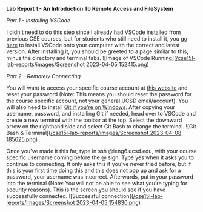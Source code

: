 **Lab Report 1 - An Introduction To Remote Access and FileSystem**

*Part 1 - Installing VSCode*

I didn't need to do this step since I already had VSCode installed from previous CSE courses, but for students who still need to install it, you [go here](https://code.visualstudio.com/)
to install VSCode onto your computer with the correct and latest version. After installing it, you should be greeted to a page similar to this, minus the directory and terminal tabs.
![Image of VSCode Running]([/cse15l-lab-reports/images/Screenshot 2023-04-05 152415.png](https://raw.githubusercontent.com/Yves-M22/cse15l-lab-reports/main/images/Screenshot%202023-04-05%20152415.png))

*Part 2 - Remotely Connecting*

You will want to access your specific course account at [this website](https://sdacs.ucsd.edu/~icc/index.php) and reset your password (Note: This means you should reset the password for the course specific account, not your general UCSD email/account). You will also need to install [Git if you're on Windows](https://gitforwindows.org/).
After copying your username, password, and installing Git if needed, head over to VSCode and create a new terminal with the toolbar at the top. Select the downward arrow on the righthand side and select Git Bash to change the terminal.
![Git Bash & Terminal]([/cse15l-lab-reports/images/Screenshot 2023-04-08 185625.png](https://raw.githubusercontent.com/Yves-M22/cse15l-lab-reports/main/images/Screenshot%202023-04-08%20185625.png))

Once you've made it this far, type in ssh @ieng6.ucsd.edu, with your course specific username coming before the @ sign. Type yes when it asks you to continue to connecting. It only asks this if you've never tried before, but if this is your first time doing this and this does not pop up and ask for a password, your username was incorrect. Afterwards, put in your password into the terminal (Note: You will not be able to see what you're typing for security reasons). This is the screen you should see if you have successfully connected. 
![Successful connection]([/cse15l-lab-reports/images/Screenshot 2023-04-05 154830.png](https://raw.githubusercontent.com/Yves-M22/cse15l-lab-reports/main/images/Screenshot%202023-04-05%20154830.png))
